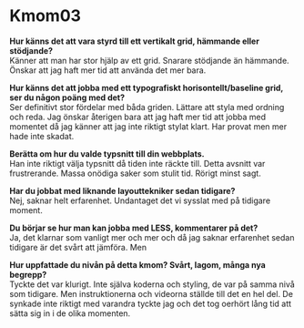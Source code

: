 Kmom03
===============================

**Hur känns det att vara styrd till ett vertikalt grid, hämmande eller stödjande?**<br>
Känner att man har stor hjälp av ett grid. Snarare stödjande än hämmande. Önskar
att jag haft mer tid att använda det mer bara.

**Hur känns det att jobba med ett typografiskt horisontellt/baseline grid, ser du någon poäng med det?**<br>
Ser definitivt stor fördelar med båda griden. Lättare att styla med ordning och reda. Jag
önskar återigen bara att jag haft mer tid att jobba med momentet då jag känner att jag inte
riktigt stylat klart. Har provat men mer hade inte skadat.

**Berätta om hur du valde typsnitt till din webbplats.**<br>
Han inte riktigt välja typsnitt då tiden inte räckte till. Detta avsnitt var
frustrerande. Massa onödiga saker som stulit tid. Rörigt minst sagt.

**Har du jobbat med liknande layouttekniker sedan tidigare?**<br>
Nej, saknar helt erfarenhet. Undantaget det vi sysslat med på tidigare moment.

**Du börjar se hur man kan jobba med LESS, kommentarer på det?**<br>
Ja, det klarnar som vanligt mer och mer och då jag saknar erfarenhet sedan
tidigare är det svårt att jämföra. Men

**Hur uppfattade du nivån på detta kmom? Svårt, lagom, många nya begrepp?**<br>
Tyckte det var klurigt. Inte själva koderna och styling, de var på samma nivå som
tidigare. Men instruktionerna och videorna ställde till det en hel del. De synkade
inte riktigt med varandra tyckte jag och det tog oerhört lång tid att sätta sig
in i de olika momenten.
